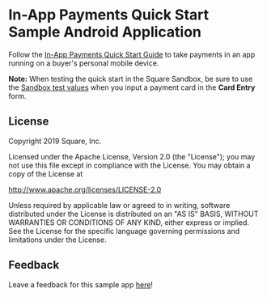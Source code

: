 #  In-App Payments Quick Start Sample Android Application

Follow the [In-App Payments Quick Start Guide](https://docs.connect.squareup.com/payments/in-app-payments-sdk/quickstart/start) to take payments in an app running on a buyer's personal mobile device.

**Note:** When testing the quick start in the Square Sandbox, be sure to use the [Sandbox test values](https://developer.squareup.com/docs/testing/test-values#successstates)
when you input a payment card in the **Card Entry** form.

## License

Copyright 2019 Square, Inc.

Licensed under the Apache License, Version 2.0 (the "License");
you may not use this file except in compliance with the License.
You may obtain a copy of the License at

http://www.apache.org/licenses/LICENSE-2.0

Unless required by applicable law or agreed to in writing, software
distributed under the License is distributed on an "AS IS" BASIS,
WITHOUT WARRANTIES OR CONDITIONS OF ANY KIND, either express or implied.
See the License for the specific language governing permissions and
limitations under the License.

## Feedback
Leave a feedback for this sample app [here](https://delighted.com/t/DT6msOcY)!